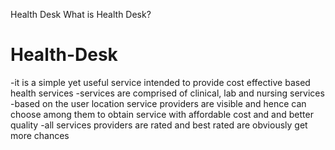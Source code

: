 Health Desk
What is Health Desk?
# Health-Desk
-it is a simple yet useful service intended to provide cost effective based health services
-services are comprised of clinical, lab and nursing services 
-based on the user location service providers are visible and hence can choose among them to obtain service with affordable cost and and better quality
-all services providers are rated and best rated are obviously get more chances

